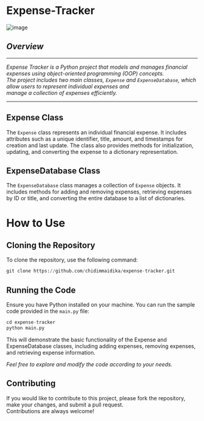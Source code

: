 # Expense-Tracker

![image](https://github.com/chidimmaidika/Expense-Tracker/assets/137975543/f7c6a26a-b9cb-4884-ab74-026616c77fa8)


## _Overview_
---
_Expense Tracker is a Python project that models and manages financial expenses using object-oriented programming (OOP) concepts.    
The project includes two main classes, `Expense` and `ExpenseDatabase`, which allow users to represent individual expenses and    
manage a collection of expenses efficiently._

---

## Expense Class
The `Expense` class represents an individual financial expense. It includes attributes such as a unique identifier, title, amount, and timestamps for creation and last update. 
The class also provides methods for initialization, updating, and converting the expense to a dictionary representation.

## ExpenseDatabase Class
The `ExpenseDatabase` class manages a collection of `Expense` objects. It includes methods for adding and removing expenses, retrieving expenses by ID or title, 
and converting the entire database to a list of dictionaries.

# How to Use
## Cloning the Repository
To clone the repository, use the following command:
```python
git clone https://github.com/chidimmaidika/expense-tracker.git
```
## Running the Code
Ensure you have Python installed on your machine. You can run the sample code provided in the `main.py` file:
```python
cd expense-tracker
python main.py
```

This will demonstrate the basic functionality of the Expense and ExpenseDatabase classes, including adding expenses, removing expenses, and retrieving expense information.

_Feel free to explore and modify the code according to your needs._

## Contributing
If you would like to contribute to this project, please fork the repository, make your changes, and submit a pull request.    
Contributions are always welcome!




